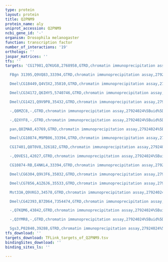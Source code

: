 ```yaml
---
type: protein
layout: protein
title: Q2PNM9
protein_name: aly
uniprot_accession: Q2PNM9
ncbi_gene_id: '-'
organism: Drosophila melanogaster
function: transcription factor
number_of_interactions: '19'
orthologs: ''
jaspar_matrices: ''
tfs: ''
targets: 'CG17981,Q7KUG8,2768958,GTRD,chromatin immunoprecipitation assay,27924024%5Buid%5D,No

  FBgn 31395,Q9VQ83,33394,GTRD,chromatin immunoprecipitation assay,27924024%5Buid%5D,No

  Dmel\CG18449,Q4V3X2,35810,GTRD,chromatin immunoprecipitation assay,27924024%5Buid%5D,No

  Dmel\CG34172,Q6IHY5,5740746,GTRD,chromatin immunoprecipitation assay,27924024%5Buid%5D,No

  Dmel\CG1421,Q9V9P8,35432,GTRD,chromatin immunoprecipitation assay,27924024%5Buid%5D,No

  -,Q8MZC8,-,GTRD,chromatin immunoprecipitation assay,27924024%5Buid%5D,No

  -,Q2XYF8,-,GTRD,chromatin immunoprecipitation assay,27924024%5Buid%5D,No

  pan,Q8IMA8,43769,GTRD,chromatin immunoprecipitation assay,27924024%5Buid%5D,No

  Dmel\CG10874,M9PB06,33394,GTRD,chromatin immunoprecipitation assay,27924024%5Buid%5D,No

  CG17401,Q8T0V8,326182,GTRD,chromatin immunoprecipitation assay,27924024%5Buid%5D,No

  -,Q9VES1,42027,GTRD,chromatin immunoprecipitation assay,27924024%5Buid%5D,No

  CG10874-RB,E4NKL4,33394,GTRD,chromatin immunoprecipitation assay,27924024%5Buid%5D,No

  Dmel\CG6304,Q9VJF6,35032,GTRD,chromatin immunoprecipitation assay,27924024%5Buid%5D,No

  Dmel\CG7856,A1Z6J6,35533,GTRD,chromatin immunoprecipitation assay,27924024%5Buid%5D,No

  Mst33A,Q9VKG3,34578,GTRD,chromatin immunoprecipitation assay,27924024%5Buid%5D,No

  Dmel\CG42393,B7Z064,7354474,GTRD,chromatin immunoprecipitation assay,27924024%5Buid%5D,No

  -,Q7KQM6,43842,GTRD,chromatin immunoprecipitation assay,27924024%5Buid%5D,No

  -,Q3YMR8,-,GTRD,chromatin immunoprecipitation assay,27924024%5Buid%5D,No

  Sgs3,P02840,39288,GTRD,chromatin immunoprecipitation assay,27924024%5Buid%5D,No'
tfs_download: ''
targets_download: TFLink_targets_of_Q2PNM9.tsv
bindingSites_download: ''
binding_sites_ls: ''

---
```

